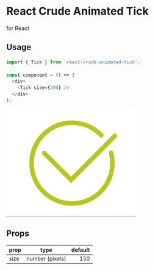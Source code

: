 # React Crude Animated Tick

for React

## Usage 

```js
import { Tick } from 'react-crude-animated-tick';

const component = () => (
  <div>
    <Tick size={200} />
  </div>
);
```

![](gif.gif)

## Props

| prop | type  | default |
| --- | :---: | ------: |
| size | number (pixels) | 150 |
